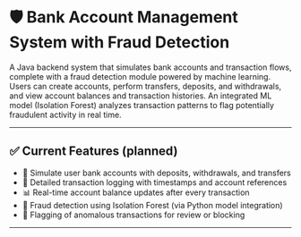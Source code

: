 # 🛡️ Bank Account Management System with Fraud Detection
A Java backend system that simulates bank accounts and transaction flows, complete with a fraud detection module powered by machine learning. Users can create accounts, perform transfers, deposits, and withdrawals, and view account balances and transaction histories. An integrated ML model (Isolation Forest) analyzes transaction patterns to flag potentially fraudulent activity in real time.

---

## ✅ Current Features (planned)
- 🏦 Simulate user bank accounts with deposits, withdrawals, and transfers 
- 📄 Detailed transaction logging with timestamps and account references 
- 📊 Real-time account balance updates after every transaction
- 🧠 Fraud detection using Isolation Forest (via Python model integration)
- 🚨 Flagging of anomalous transactions for review or blocking

---
